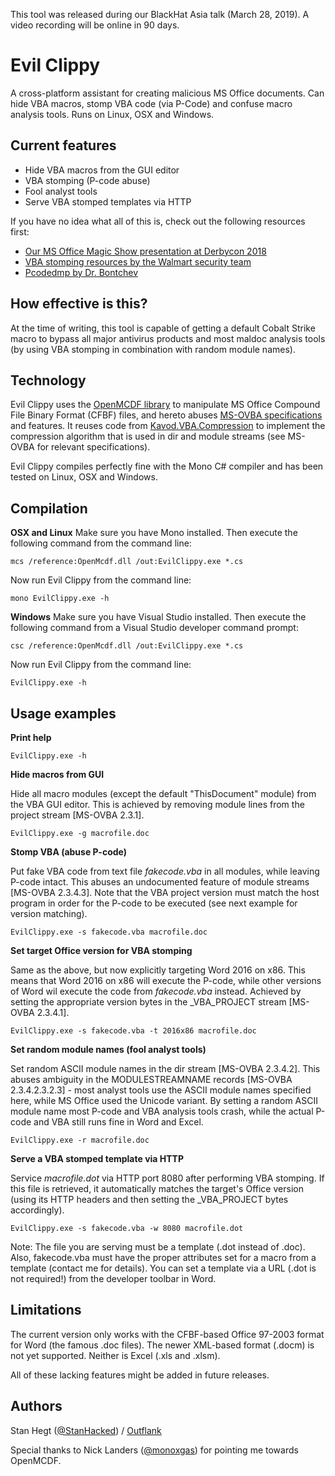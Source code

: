 This tool was released during our BlackHat Asia talk (March 28, 2019). A video recording will be online in 90 days.

# Evil Clippy
A cross-platform assistant for creating malicious MS Office documents. Can hide VBA macros, stomp VBA code (via P-Code) and confuse macro analysis tools. Runs on Linux, OSX and Windows.

## Current features
* Hide VBA macros from the GUI editor
* VBA stomping (P-code abuse)
* Fool analyst tools
* Serve VBA stomped templates via HTTP

If you have no idea what all of this is, check out the following resources first:
* [Our MS Office Magic Show presentation at Derbycon 2018](https://outflank.nl/blog/2018/10/28/recordings-of-our-derbycon-and-brucon-presentations/)
* [VBA stomping resources by the Walmart security team](https://vbastomp.com/)
* [Pcodedmp by Dr. Bontchev](https://github.com/bontchev/pcodedmp)

## How effective is this?
At the time of writing, this tool is capable of getting a default Cobalt Strike macro to bypass all major antivirus products and most maldoc analysis tools (by using VBA stomping in combination with random module names).

## Technology
Evil Clippy uses the [OpenMCDF library](https://github.com/ironfede/openmcdf/) to manipulate MS Office Compound File Binary Format (CFBF) files, and hereto abuses [MS-OVBA specifications](https://docs.microsoft.com/en-us/openspecs/office_file_formats/ms-ovba/) and features. It reuses code from [Kavod.VBA.Compression](https://github.com/rossknudsen/Kavod.Vba.Compression) to implement the compression algorithm that is used in dir and module streams (see MS-OVBA for relevant specifications).

Evil Clippy compiles perfectly fine with the Mono C# compiler and has been tested on Linux, OSX and Windows.

## Compilation

**OSX and Linux**
Make sure you have Mono installed. Then execute the following command from the command line:

`mcs /reference:OpenMcdf.dll /out:EvilClippy.exe *.cs`

Now run Evil Clippy from the command line:

`mono EvilClippy.exe -h`

**Windows**
Make sure you have Visual Studio installed. Then execute the following command from a Visual Studio developer command prompt:

`csc /reference:OpenMcdf.dll /out:EvilClippy.exe *.cs`

Now run Evil Clippy from the command line:

`EvilClippy.exe -h`

## Usage examples

**Print help**

`EvilClippy.exe -h`

**Hide macros from GUI**

Hide all macro modules (except the default "ThisDocument" module) from the VBA GUI editor. This is achieved by removing module lines from the project stream [MS-OVBA 2.3.1].

`EvilClippy.exe -g macrofile.doc`

**Stomp VBA (abuse P-code)**

Put fake VBA code from text file *fakecode.vba* in all modules, while leaving P-code intact. This abuses an undocumented feature of module streams [MS-OVBA 2.3.4.3]. Note that the VBA project version must match the host program in order for the P-code to be executed (see next example for version matching).

`EvilClippy.exe -s fakecode.vba macrofile.doc`

**Set target Office version for VBA stomping**

Same as the above, but now explicitly targeting Word 2016 on x86. This means that Word 2016 on x86 will execute the P-code, while other versions of Word wil execute the code from *fakecode.vba* instead. Achieved by setting the appropriate version bytes in the _VBA_PROJECT stream [MS-OVBA 2.3.4.1].

`EvilClippy.exe -s fakecode.vba -t 2016x86 macrofile.doc`

**Set random module names (fool analyst tools)**

Set random ASCII module names in the dir stream [MS-OVBA 2.3.4.2]. This abuses ambiguity in the MODULESTREAMNAME records [MS-OVBA 2.3.4.2.3.2.3] - most analyst tools use the ASCII module names specified here, while MS Office used the Unicode variant. By setting a random ASCII module name most P-code and VBA analysis tools crash, while the actual P-code and VBA still runs fine in Word and Excel.

`EvilClippy.exe -r macrofile.doc`

**Serve a VBA stomped template via HTTP**

Service *macrofile.dot* via HTTP port 8080 after performing VBA stomping. If this file is retrieved, it automatically matches the target's Office version (using its HTTP headers and then setting the _VBA_PROJECT bytes accordingly).

`EvilClippy.exe -s fakecode.vba -w 8080 macrofile.dot`

Note: The file you are serving must be a template (.dot instead of .doc). Also, fakecode.vba must have the proper attributes set for a macro from a template (contact me for details). You can set a template via a URL (.dot is not required!) from the developer toolbar in Word.

## Limitations

The current version only works with the CFBF-based Office 97-2003 format for Word (the famous .doc files). The newer XML-based format (.docm) is not yet supported. Neither is Excel (.xls and .xlsm). 

All of these lacking features might be added in future releases.

## Authors
Stan Hegt ([@StanHacked](https://twitter.com/StanHacked)) / [Outflank](https://www.outflank.nl)

Special thanks to Nick Landers ([@monoxgas](https://twitter.com/monoxgas)) for pointing me towards OpenMCDF.
